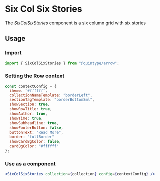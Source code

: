 # Six Col Six Stories

The _SixColSixStories_ component is a six column grid with six stories

## Usage

### Import

```jsx
import { SixColSixStories } from "@quintype/arrow";
```

### Setting the Row context

```jsx
const contextConfig = {
  theme: "#ffffff",
  collectionNameTemplate: "borderLeft",
  sectionTagTemplate: "borderBottomSml",
  showSection: true,
  showRowTitle: true,
  showAuthor: true,
  showTime: true,
  showSubheadline: true,
  showFooterButton: false,
  buttonText: "Read More",
  border: "fullBorder"
  showCardBgColor: false,
  cardBgColor: "#ffffff"
};
```

### Use as a component

```jsx
<SixColSixStories collection={collection} config={contextConfig} />
```

<!-- PROPS -->
